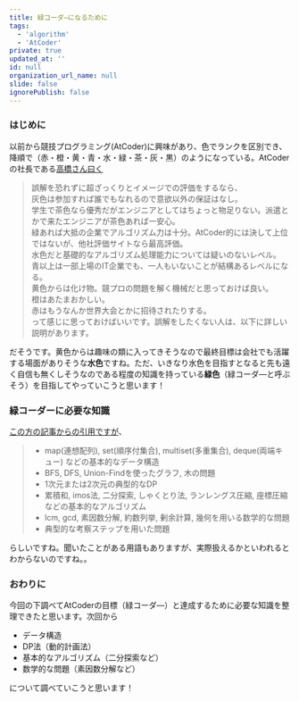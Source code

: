 ```yaml
---
title: 緑コーダ―になるために
tags:
  - 'algorithm'
  - 'AtCoder'
private: true
updated_at: ''
id: null
organization_url_name: null
slide: false
ignorePublish: false
---
```


### はじめに
以前から競技プログラミング(AtCoder)に興味があり、色でランクを区別でき、降順で（赤・橙・黄・青・水・緑・茶・灰・黒）のようになっている。AtCoderの社長である[高橋さん曰く](https://chokudai.hatenablog.com/entry/2019/02/11/155904)


> 誤解を恐れずに超ざっくりとイメージでの評価をするなら、  
灰色は参加すれば誰でもなれるので意欲以外の保証はなし。  
学生で茶色なら優秀だがエンジニアとしてはちょっと物足りない。派遣とかで来たエンジニアが茶色あれば一安心。  
緑あれば大抵の企業でアルゴリズム力は十分。AtCoder的には決して上位ではないが、他社評価サイトなら最高評価。  
水色だと基礎的なアルゴリズム処理能力については疑いのないレベル。  
青以上は一部上場のIT企業でも、一人もいないことが結構あるレベルになる。  
黄色からは化け物。競プロの問題を解く機械だと思っておけば良い。  
橙はあたまおかしい。  
赤はもうなんか世界大会とかに招待されたりする。  
って感じに思っておけばいいです。誤解をしたくない人は、以下に詳しい説明があります。

だそうです。黄色からは趣味の類に入ってきそうなので最終目標は会社でも活躍する場面がありそうな<b>水色</b>ですね。ただ、いきなり水色を目指すとなると先も遠く自信も無くしそうなのである程度の知識を持っている<b>緑色</b>（緑コーダ―と呼ぶそう）を目指してやっていこうと思います！

### 緑コーダーに必要な知識 
[この方の記事からの引用ですが](https://note.com/jikky1618/n/n0814c5803391#:~:text=%E3%81%88%E3%81%A6%E3%81%84%E3%81%BE%E3%81%99%E3%80%82-,C%E5%95%8F%E9%A1%8C%E5%9F%8B%E3%82%81%E3%81%AB%E3%81%A4%E3%81%84%E3%81%A6,-C%E5%95%8F%E9%A1%8C%E5%9F%8B)、

>- map(連想配列), set(順序付集合), multiset(多重集合), deque(両端キュー)
などの基本的なデータ構造
>- BFS, DFS, Union-Findを使ったグラフ, 木の問題
>- 1次元または2次元の典型的なDP
>- 累積和, imos法, 二分探索, しゃくとり法, ランレングス圧縮, 座標圧縮
などの基本的なアルゴリズム
>- lcm, gcd, 素因数分解, 約数列挙, 剰余計算, 幾何を用いる数学的な問題
>- 典型的な考察ステップを用いた問題

らしいですね。聞いたことがある用語もありますが、実際扱えるかといわれるとわからないのですね。。

### おわりに
今回の下調べてAtCoderの目標（緑コーダ―）と達成するために必要な知識を整理できたと思います。次回から
 - データ構造
 - DP法（動的計画法）
 - 基本的なアルゴリズム（二分探索など）
 - 数学的な問題（素因数分解など）

について調べていこうと思います！